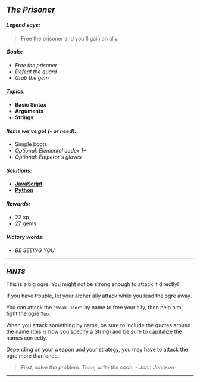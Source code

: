 ## _The Prisoner_

#### _Legend says:_
> Free the prisoner and you'll gain an ally.

#### _Goals:_
+ _Free the prisoner_
+ _Defeat the guard_
+ _Grab the gem_

#### _Topics:_
+ **Basic Sintax**
+ **Arguments**
+ **Strings**

#### _Items we've got (- or need):_
+ Simple boots
+ _Optional: Elemental codex 1+_
+ _Optional: Emperor's gloves_

#### _Solutions:_
+ **[JavaScript](thePrisoner.js)**
+ **[Python](the_prisoner.py)**

#### _Rewards:_
+ 22 xp
+ 27 gems

#### _Victory words:_
+ _BE SEEING YOU_

___

### _HINTS_

This is a big ogre. You might not be strong enough to attack it directly!

If you have trouble, let your archer ally attack while you lead the ogre away.

You can attack the `"Weak Door"` by name to free your ally, then help him fight the ogre `Two`.

When you attack something by name, be sure to include the quotes around the name (this is how you specify a String) and be sure to capitalize the names correctly.

Depending on your weapon and your strategy, you may have to attack the ogre more than once.

> _First, solve the problem. Then, write the code. - John Johnson_

___
